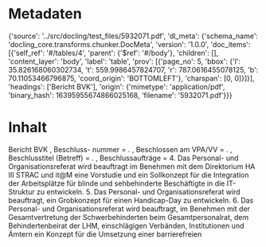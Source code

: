 # Metadaten
{'source': '../src/docling/test_files/5932071.pdf', 'dl_meta': {'schema_name': 'docling_core.transforms.chunker.DocMeta', 'version': '1.0.0', 'doc_items': [{'self_ref': '#/tables/4', 'parent': {'$ref': '#/body'}, 'children': [], 'content_layer': 'body', 'label': 'table', 'prov': [{'page_no': 5, 'bbox': {'l': 35.826168060302734, 't': 559.9986457824707, 'r': 787.0616455078125, 'b': 70.11053466796875, 'coord_origin': 'BOTTOMLEFT'}, 'charspan': [0, 0]}]}], 'headings': ['Bericht BVK'], 'origin': {'mimetype': 'application/pdf', 'binary_hash': 16395955674866025168, 'filename': '5932071.pdf'}}}

# Inhalt
Bericht BVK
, Beschluss- nummer = . , Beschlossen am VPA/VV = . , Beschlusstitel (Betreff) = . , Beschlussaufträge = 4. Das Personal- und Organisationsreferat wird beauftragt im Benehmen mit dem Direktorium HA III STRAC und it@M eine Vorstudie und ein Sollkonzept für die Integration der Arbeitsplätze für blinde und sehbehinderte Beschäftigte in die IT-Struktur zu entwickeln. 5. Das Personal- und Organisationsreferat wird beauftragt, ein Grobkonzept für einen Handicap-Day zu entwickeln. 6. Das Personal- und Organisationsreferat wird beauftragt, im Benehmen mit der Gesamtvertretung der Schwerbehinderten beim Gesamtpersonalrat, dem Behindertenbeirat der LHM, einschlägigen Verbänden, Institutionen und Ämtern ein Konzept für die Umsetzung einer barrierefreien